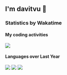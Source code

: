## I'm davitvu 👋

### Statistics by Wakatime

#### My coding activities
<img src="https://wakatime.com/share/@2119ac9d-94b0-40d1-b0d1-ee6333d3459c/371e3b23-54f7-4fe8-b17c-fd8420e44b6f.svg" />

#### Languages over Last Year
<img src="https://wakatime.com/share/@2119ac9d-94b0-40d1-b0d1-ee6333d3459c/68e0e595-17ef-4e50-a5bc-a91c1586d972.svg" />

<img src="https://wakatime.com/share/@2119ac9d-94b0-40d1-b0d1-ee6333d3459c/383bb6ae-1cac-480d-af76-ee348d019811.svg" />

<img src="https://wakatime.com/share/@2119ac9d-94b0-40d1-b0d1-ee6333d3459c/dc2ba377-154f-4936-be4a-947588a36772.svg" />

<!--
**intheplan/intheplan** is a ✨ _special_ ✨ repository because its `README.md` (this file) appears on your GitHub profile.

Here are some ideas to get you started:

- 🔭 I’m currently working on ...
- 🌱 I’m currently learning ...
- 👯 I’m looking to collaborate on ...
- 🤔 I’m looking for help with ...
- 💬 Ask me about ...
- 📫 How to reach me: ...
- 😄 Pronouns: ...
- ⚡ Fun fact: ...
-->
